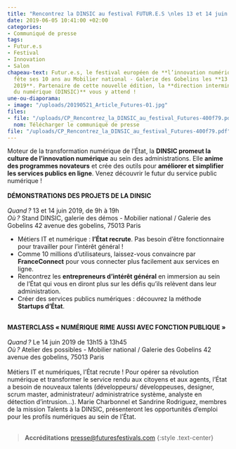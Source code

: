 ```yaml
---
title: "Rencontrez la DINSIC au festival FUTUR.E.S \nles 13 et 14 juin 2019"
date: 2019-06-05 10:41:00 +02:00
categories:
- Communiqué de presse
tags:
- Futur.e.s
- Festival
- Innovation
- Salon
chapeau-text: Futur.e.s, le festival européen de **l’innovation numérique et durable**
  fête ses 10 ans au Mobilier national - Galerie des Gobelins les **13 et 14 juin
  2019**. Partenaire de cette nouvelle édition, la **direction interministérielle
  du numérique (DINSIC)** vous y attend !
une-ou-diaporama:
- image: "/uploads/20190521_Article_Futures-01.jpg"
files:
- file: "/uploads/CP_Rencontrez_la_DINSIC_au_festival_Futures-400f79.pdf"
  nom: Télécharger le communiqué de presse
file: "/uploads/CP_Rencontrez_la_DINSIC_au_festival_Futures-400f79.pdf"
---
```


Moteur de la transformation numérique de l’État, la **DINSIC promeut la culture de l’innovation numérique** au sein des administrations. Elle **anime des programmes novateurs** et crée des outils pour **améliorer et simplifier les services publics en ligne**. Venez découvrir le futur du service public numérique !
<br>
<br>
**DÉMONSTRATIONS DES PROJETS DE LA DINSIC**<br>
<br>
*Quand ?* 13 et 14 juin 2019, de 9h à 19h<br>
*Où ?* Stand DINSIC, galerie des démos - Mobilier national / Galerie des Gobelins
42 avenue des gobelins, 75013 Paris
<br>

* Métiers IT et numérique : **l’État recrute**. Pas besoin d’être fonctionnaire pour travailler pour l’intérêt général !
* Comme 10 millions d’utilisateurs, laissez-vous convaincre par **FranceConnect** pour vous connecter plus facilement aux services en ligne.
* Rencontrez les **entrepreneurs d’intérêt général** en immersion au sein de l’État qui vous en diront plus sur les défis qu’ils relèvent dans leur administration.
* Créer des services publics numériques : découvrez la méthode **Startups d’État**.
  <br>
  <br>

**MASTERCLASS « NUMÉRIQUE RIME AUSSI AVEC FONCTION PUBLIQUE »**
<br>
<br>
*Quand ?* Le 14 juin 2019 de 13h15 à 13h45<br>
*Où ?* Atelier des possibles - Mobilier national / Galerie des Gobelins
42 avenue des gobelins, 75013 Paris
<br>
<br>
Métiers IT et numériques, l’État recrute ! Pour opérer sa révolution numérique et transformer le service rendu aux citoyens et aux agents, l’État a besoin de nouveaux talents (développeurs/ développeuses, designer, scrum master, administrateur/ administratrice système, analyste en détection d’intrusion…). Marie Charbonnel et Sandrine Rodriguez, membres de la mission Talents à la DINSIC, présenteront les opportunités d’emploi pour les profils numériques au sein de l’État.
<br>
<br>
> **Accréditations** [presse@futuresfestivals.com](presse@futuresfestivals.com)
{:style .text-center}


